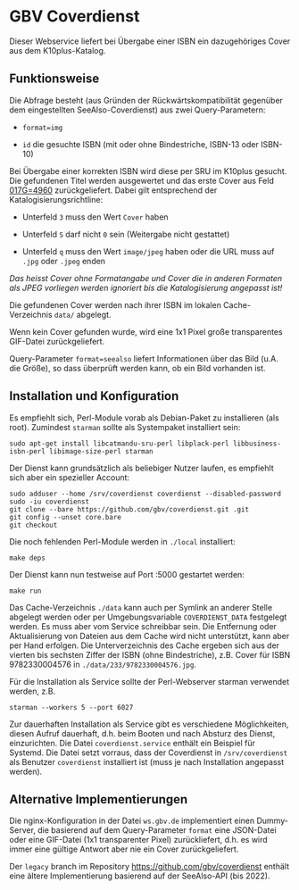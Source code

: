 # GBV Coverdienst

Dieser Webservice liefert bei Übergabe einer ISBN ein dazugehöriges Cover aus dem K10plus-Katalog.

## Funktionsweise

Die Abfrage besteht (aus Gründen der Rückwärtskompatibilität gegenüber dem eingestellten SeeAlso-Coverdienst) aus zwei Query-Parametern:

- `format=img`

- `id` die gesuchte ISBN (mit oder ohne Bindestriche, ISBN-13 oder ISBN-10)

Bei Übergabe einer korrekten ISBN wird diese per SRU im K10plus gesucht. Die gefundenen Titel werden ausgewertet und das erste Cover aus Feld [017G=4960](https://format.k10plus.de/k10plushelp.pl?cmd=kat&val=4960&katalog=Standard#$q) zurückgeliefert. Dabei gilt entsprechend der Katalogisierungsrichtline:

- Unterfeld `3` muss den Wert `Cover` haben

- Unterfeld `S` darf nicht `0` sein (Weitergabe nicht gestattet)

- Unterfeld `q` muss den Wert `image/jpeg` haben oder die URL muss auf `.jpg` oder `.jpeg` enden

*Das heisst Cover ohne Formatangabe und Cover die in anderen Formaten als JPEG vorliegen werden ignoriert bis die Katalogisierung angepasst ist!*

Die gefundenen Cover werden nach ihrer ISBN im lokalen Cache-Verzeichnis `data/` abgelegt.

Wenn kein Cover gefunden wurde, wird eine 1x1 Pixel große transparentes GIF-Datei zurückgeliefert.

Query-Parameter `format=seealso` liefert Informationen über das Bild (u.A. die Größe), so dass überprüft werden kann, ob ein Bild vorhanden ist.

## Installation und Konfiguration

Es empfiehlt sich, Perl-Module vorab als Debian-Paket zu installieren (als root). Zumindest `starman` sollte als Systempaket installiert sein:

    sudo apt-get install libcatmandu-sru-perl libplack-perl libbusiness-isbn-perl libimage-size-perl starman

Der Dienst kann grundsätzlich als beliebiger Nutzer laufen, es empfiehlt sich aber ein spezieller Account:

    sudo adduser --home /srv/coverdienst coverdienst --disabled-password
    sudo -iu coverdienst
    git clone --bare https://github.com/gbv/coverdienst.git .git
    git config --unset core.bare
    git checkout

Die noch fehlenden Perl-Module werden in `./local` installiert:

    make deps

Der Dienst kann nun testweise auf Port :5000 gestartet werden:

    make run

Das Cache-Verzeichnis `./data` kann auch per Symlink an anderer Stelle abgelegt werden oder per Umgebungsvariable `COVERDIENST_DATA` festgelegt werden. Es muss aber vom Service schreibbar sein. Die Entfernung oder Aktualisierung von Dateien aus dem Cache wird nicht unterstützt, kann aber per Hand erfolgen. Die Unterverzeichnis des Cache ergeben sich aus der vierten bis sechsten Ziffer der ISBN (ohne Bindestriche), z.B. Cover für ISBN 9782330004576 in `./data/233/9782330004576.jpg`.

Für die Installation als Service sollte der Perl-Webserver starman verwendet werden, z.B.

    starman --workers 5 --port 6027

Zur dauerhaften Installation als Service gibt es verschiedene Möglichkeiten, diesen Aufruf dauerhaft, d.h. beim Booten und nach Absturz des Dienst, einzurichten. Die Datei `coverdienst.service` enthält ein Beispiel für Systemd. Die Datei setzt vorraus, dass der Coverdienst in `/srv/coverdienst` als Benutzer `coverdienst` installiert ist (muss je nach Installation angepasst werden).

## Alternative Implementierungen

Die nginx-Konfiguration in der Datei `ws.gbv.de` implementiert einen Dummy-Server, die basierend auf dem Query-Parameter `format` eine JSON-Datei oder eine GIF-Datei (1x1 transparenter Pixel) zurückliefert, d.h. es wird immer eine gültige Antwort aber nie ein Cover zurückgeliefert.

Der `legacy` branch im Repository <https://github.com/gbv/coverdienst> enthält eine ältere Implementierung basierend auf der SeeAlso-API (bis 2022).

